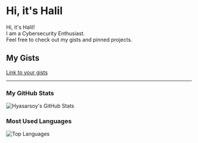 # Hi, it's Halil

Hi, it's Halil!  
I am a Cybersecurity Enthusiast.  
Feel free to check out my gists and pinned projects.

## My Gists
[Link to your gists](https://gist.github.com/hyasarsoy)

---

### My GitHub Stats  
![Hyasarsoy's GitHub Stats](https://github-readme-stats.vercel.app/api?username=hyasarsoy&show_icons=true&theme=dark&count_private=true)

### Most Used Languages
![Top Languages](https://github-readme-stats.vercel.app/api/top-langs/?username=hyasarsoy&layout=compact&theme=dark)

<!--
**hyasarsoy/hyasarsoy** is a ✨ _special_ ✨ repository because its `README.md` (this file) appears on your GitHub profile.

Here are some ideas to get you started:

- 🔭 I’m currently working on ...
- 🌱 I’m currently learning ...
- 👯 I’m looking to collaborate on ...
- 🤔 I’m looking for help with ...
- 💬 Ask me about ...
- 📫 How to reach me: ...
- 😄 Pronouns: ...
- ⚡ Fun fact: ...
-->

